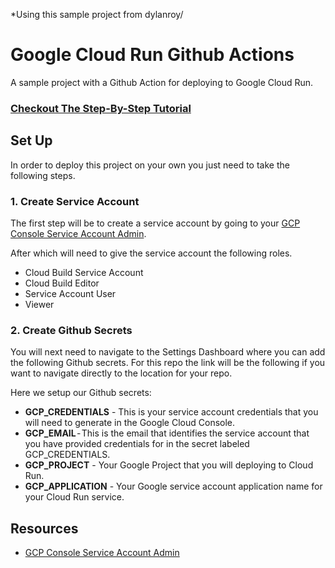 *Using this sample project from dylanroy/

# Google Cloud Run Github Actions
A sample project with a Github Action for deploying to Google Cloud Run.

### [Checkout The Step-By-Step Tutorial](https://towardsdatascience.com/deploy-to-google-cloud-run-using-github-actions-590ecf957af0)

## Set Up
In order to deploy this project on your own you just need to take the following steps.

### 1. Create Service Account
The first step will be to create a service account by going to your [GCP Console Service Account Admin](https://console.cloud.google.com/iam-admin/serviceaccounts).

After which will need to give the service account the following roles.
 - Cloud Build Service Account
 - Cloud Build Editor
 - Service Account User
 - Viewer

### 2. Create Github Secrets
You will next need to navigate to the Settings Dashboard where you can add the following Github secrets. For this repo the link will be the following if you want to navigate directly to the location for your repo.

Here we setup our Github secrets:  
 - **GCP_CREDENTIALS** - This is your service account credentials that you will need to generate in the Google Cloud Console.  
 - **GCP_EMAIL** - This is the email that identifies the service account that you have provided credentials for in the secret labeled GCP_CREDENTIALS.
 - **GCP_PROJECT** - Your Google Project that you will deploying to Cloud Run.  
 - **GCP_APPLICATION** - Your Google service account application name for your Cloud Run service.

## Resources
 - [GCP Console Service Account Admin](https://console.cloud.google.com/iam-admin/serviceaccounts)
